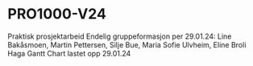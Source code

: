 # PRO1000-V24
Praktisk prosjektarbeid
Endelig gruppeformasjon per 29.01.24: Line Bakåsmoen, Martin Pettersen, Silje Bue, Maria Sofie Ulvheim, Eline Broli Haga
Gantt Chart lastet opp 29.01.24
